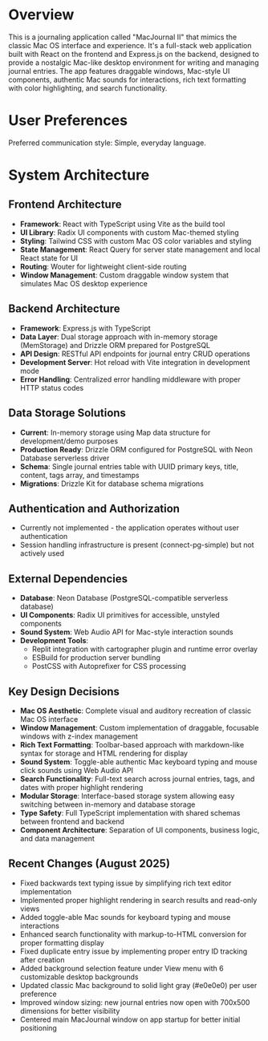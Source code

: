 # Overview

This is a journaling application called "MacJournal II" that mimics the classic Mac OS interface and experience. It's a full-stack web application built with React on the frontend and Express.js on the backend, designed to provide a nostalgic Mac-like desktop environment for writing and managing journal entries. The app features draggable windows, Mac-style UI components, authentic Mac sounds for interactions, rich text formatting with color highlighting, and search functionality.

# User Preferences

Preferred communication style: Simple, everyday language.

# System Architecture

## Frontend Architecture
- **Framework**: React with TypeScript using Vite as the build tool
- **UI Library**: Radix UI components with custom Mac-themed styling
- **Styling**: Tailwind CSS with custom Mac OS color variables and styling
- **State Management**: React Query for server state management and local React state for UI
- **Routing**: Wouter for lightweight client-side routing
- **Window Management**: Custom draggable window system that simulates Mac OS desktop experience

## Backend Architecture
- **Framework**: Express.js with TypeScript
- **Data Layer**: Dual storage approach with in-memory storage (MemStorage) and Drizzle ORM prepared for PostgreSQL
- **API Design**: RESTful API endpoints for journal entry CRUD operations
- **Development Server**: Hot reload with Vite integration in development mode
- **Error Handling**: Centralized error handling middleware with proper HTTP status codes

## Data Storage Solutions
- **Current**: In-memory storage using Map data structure for development/demo purposes
- **Production Ready**: Drizzle ORM configured for PostgreSQL with Neon Database serverless driver
- **Schema**: Single journal entries table with UUID primary keys, title, content, tags array, and timestamps
- **Migrations**: Drizzle Kit for database schema migrations

## Authentication and Authorization
- Currently not implemented - the application operates without user authentication
- Session handling infrastructure is present (connect-pg-simple) but not actively used

## External Dependencies
- **Database**: Neon Database (PostgreSQL-compatible serverless database)
- **UI Components**: Radix UI primitives for accessible, unstyled components
- **Sound System**: Web Audio API for Mac-style interaction sounds
- **Development Tools**: 
  - Replit integration with cartographer plugin and runtime error overlay
  - ESBuild for production server bundling
  - PostCSS with Autoprefixer for CSS processing

## Key Design Decisions
- **Mac OS Aesthetic**: Complete visual and auditory recreation of classic Mac OS interface
- **Window Management**: Custom implementation of draggable, focusable windows with z-index management
- **Rich Text Formatting**: Toolbar-based approach with markdown-like syntax for storage and HTML rendering for display
- **Sound System**: Toggle-able authentic Mac keyboard typing and mouse click sounds using Web Audio API
- **Search Functionality**: Full-text search across journal entries, tags, and dates with proper highlight rendering
- **Modular Storage**: Interface-based storage system allowing easy switching between in-memory and database storage
- **Type Safety**: Full TypeScript implementation with shared schemas between frontend and backend
- **Component Architecture**: Separation of UI components, business logic, and data management

## Recent Changes (August 2025)
- Fixed backwards text typing issue by simplifying rich text editor implementation
- Implemented proper highlight rendering in search results and read-only views
- Added toggle-able Mac sounds for keyboard typing and mouse interactions
- Enhanced search functionality with markup-to-HTML conversion for proper formatting display
- Fixed duplicate entry issue by implementing proper entry ID tracking after creation
- Added background selection feature under View menu with 6 customizable desktop backgrounds
- Updated classic Mac background to solid light gray (#e0e0e0) per user preference
- Improved window sizing: new journal entries now open with 700x500 dimensions for better visibility
- Centered main MacJournal window on app startup for better initial positioning